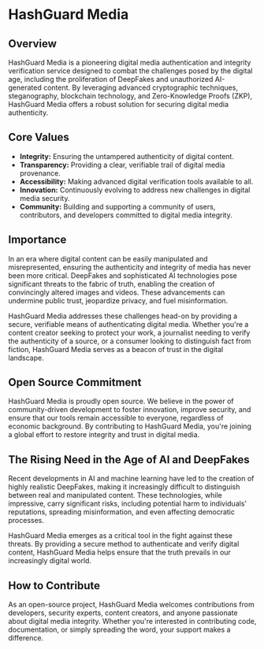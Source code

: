 # HashGuard Media

## Overview
HashGuard Media is a pioneering digital media authentication and integrity verification service designed to combat the challenges posed by the digital age, including the proliferation of DeepFakes and unauthorized AI-generated content. By leveraging advanced cryptographic techniques, steganography, blockchain technology, and Zero-Knowledge Proofs (ZKP), HashGuard Media offers a robust solution for securing digital media authenticity.

## Core Values
- **Integrity:** Ensuring the untampered authenticity of digital content.
- **Transparency:** Providing a clear, verifiable trail of digital media provenance.
- **Accessibility:** Making advanced digital verification tools available to all.
- **Innovation:** Continuously evolving to address new challenges in digital media security.
- **Community:** Building and supporting a community of users, contributors, and developers committed to digital media integrity.

## Importance
In an era where digital content can be easily manipulated and misrepresented, ensuring the authenticity and integrity of media has never been more critical. DeepFakes and sophisticated AI technologies pose significant threats to the fabric of truth, enabling the creation of convincingly altered images and videos. These advancements can undermine public trust, jeopardize privacy, and fuel misinformation.

HashGuard Media addresses these challenges head-on by providing a secure, verifiable means of authenticating digital media. Whether you're a content creator seeking to protect your work, a journalist needing to verify the authenticity of a source, or a consumer looking to distinguish fact from fiction, HashGuard Media serves as a beacon of trust in the digital landscape.

## Open Source Commitment
HashGuard Media is proudly open source. We believe in the power of community-driven development to foster innovation, improve security, and ensure that our tools remain accessible to everyone, regardless of economic background. By contributing to HashGuard Media, you're joining a global effort to restore integrity and trust in digital media.

## The Rising Need in the Age of AI and DeepFakes
Recent developments in AI and machine learning have led to the creation of highly realistic DeepFakes, making it increasingly difficult to distinguish between real and manipulated content. These technologies, while impressive, carry significant risks, including potential harm to individuals' reputations, spreading misinformation, and even affecting democratic processes.

HashGuard Media emerges as a critical tool in the fight against these threats. By providing a secure method to authenticate and verify digital content, HashGuard Media helps ensure that the truth prevails in our increasingly digital world.

## How to Contribute
As an open-source project, HashGuard Media welcomes contributions from developers, security experts, content creators, and anyone passionate about digital media integrity. Whether you're interested in contributing code, documentation, or simply spreading the word, your support makes a difference.
